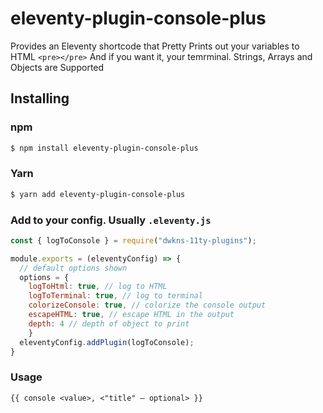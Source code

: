# eleventy-plugin-console-plus


Provides an Eleventy shortcode that Pretty Prints out your variables to HTML `<pre></pre>`  And if you want it, your temrminal. Strings, Arrays and Objects are Supported 


## Installing

### npm
```bash
$ npm install eleventy-plugin-console-plus
```

### Yarn
```bash
$ yarn add eleventy-plugin-console-plus
```

### Add to your config. Usually `.eleventy.js`
```js
const { logToConsole } = require("dwkns-11ty-plugins");

module.exports = (eleventyConfig) => {
  // default options shown
  options = {
    logToHtml: true, // log to HTML
    logToTerminal: true, // log to terminal
    colorizeConsole: true, // colorize the console output
    escapeHTML: true, // escape HTML in the output
    depth: 4 // depth of object to print
	}
  eleventyConfig.addPlugin(logToConsole);
}
```

### Usage
```
{{ console <value>, <"title" — optional> }}

```




